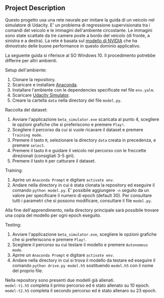 

## Project Description
Questo progetto usa una rete neurale per imitare la guida di un veicolo nel simulatore di Udacity. E' un problema di regressione supervisionata tra i comandi del veicolo e le immagini dell'ambiente circostante.
Le immagini sono state scattate da tre camere poste a bordo del veicolo (di fronte, a sinistra e a destra).
La rete è basata sul [modello di NVIDIA](https://devblogs.nvidia.com/parallelforall/deep-learning-self-driving-cars/) che ha dimostrato delle buone performance in questo dominio applicativo.

La seguente guida si riferisce al SO Windows 10. Il procedimento potrebbe differire per altri ambienti.

Setup dell'ambiente:

1. Clonare la repository.
2. Scaricare e installare [Anaconda](https://www.anaconda.com/products/distribution).
3. Installare l'ambiente con le dependencies specificate nel file `env.yalm`.
4. Scaricare [Udacity Simulator](https://s3-us-west-1.amazonaws.com/udacity-selfdrivingcar/Term1-Sim/term1-simulator-windows.zip).
5. Creare la cartella `data` nella directory del file `model.py`.

Raccolta del dataset:

1. Avviare l'applicazione `beta_simulator.exe` scaricata al punto 4, scegliere le opzioni grafiche che si preferiscono e premere `Play!`.
2. Scegliere il percorso da cui si vuole ricavare il dataset e premere `Training mode`.
3. Premere il tasto `R`, selezionare la directory `data` creata in precedenza, e premere `select`.
4. Premere il tasto `R` e guidare il veicolo nel percorso con le freccette direzionali (consigliati 3-5 giri).
5. Premere il tasto `R` per catturare il dataset.

Training:
1. Aprire un `Anaconda Prompt` e digitare `activate env`.
2. Andare nella directory in cui è stata clonata la repository ed eseguire il comando `python model.py`. E' possibile aggiungere `-n` seguito da un valore per specificare il numero di epoch (default 30). Per consultare tutti i parametri che si possono modificare, consultare il file `model.py`.

Alla fine dell'apprendimento, nella directory principale sarà possibile trovare una copia del modello per ogni epoch eseguito.

Testing:
1. Avviare l'applicazione `beta_simulator.exe`, scegliere le opzioni grafiche che si preferiscono e premere `Play!`.
2. Scegliere il percorso su cui testare il modello e premere `Autonomous mode`.
3. Aprire un `Anaconda Prompt` e digitare `activate env`.
4. Andare nella directory in cui si trova il modello da testare ed eseguire il comando `python drive.py model.h5` sostituendo `model.h5` con il nome del proprio file.

Nella repository sono presenti due modelli già allenati.  
`model-t1.h5` completa il primo percorso ed è stato allenato su 10 epoch.
`model-t2.h5` completa il secondo percorso ed è stato allenaro su 23 epoch.
